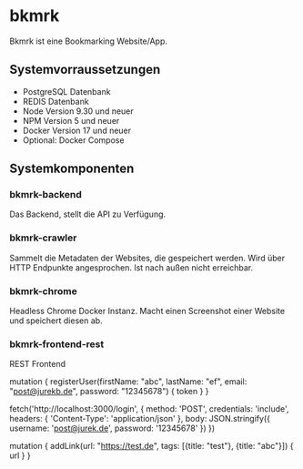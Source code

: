# bkmrk

Bkmrk ist eine Bookmarking Website/App.

## Systemvorraussetzungen

* PostgreSQL Datenbank
* REDIS Datenbank
* Node Version 9.30 und neuer
* NPM Version 5 und neuer
* Docker Version 17 und neuer
* Optional: Docker Compose

## Systemkomponenten

### bkmrk-backend

Das Backend, stellt die API zu Verfügung.

### bkmrk-crawler

Sammelt die Metadaten der Websites, die gespeichert werden. Wird über HTTP Endpunkte angesprochen. Ist nach außen nicht erreichbar.

### bkmrk-chrome

Headless Chrome Docker Instanz. Macht einen Screenshot einer Website und speichert diesen ab.

### bkmrk-frontend-rest

REST Frontend

mutation { registerUser(firstName: "abc", lastName: "ef", email: "post@jurekb.de", password: "12345678") { token } }

fetch('http://localhost:3000/login', { method: 'POST', credentials: 'include', headers: { 'Content-Type': 'application/json' }, body: JSON.stringify({ username: 'post@jurek.de', password: '12345678' }) })

mutation { addLink(url: "https://test.de", tags: [{title: "test"}, {title: "abc"}]) { url } }
